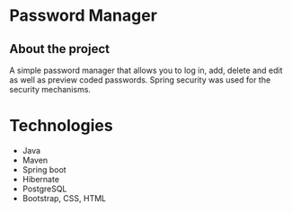 # Password Manager
## About the project
A simple password manager that allows you to log in, add, delete and edit as well as preview coded passwords. 
Spring security was used for the security mechanisms.

# Technologies

<ul>  
<li> Java 
<li> Maven
<li> Spring boot 
<li> Hibernate
<li> PostgreSQL  
<li> Bootstrap, CSS, HTML
</ul>
